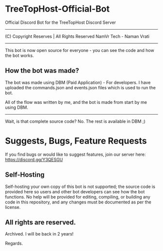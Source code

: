 # TreeTopHost-Official-Bot
Official Discord Bot for the TreeTopHost Discord Server

---------------

(C) Copyright Reserves | All Rights Reserved
NamVr Tech - Naman Vrati

------------

This bot is now open source for everyone - you can see the code and how the bot works.

## How the bot was made?
The bot was made using DBM (Paid Application) - For developers.
I have uploaded the commands.json and events.json files which is used to run the bot.

All of the flow was written by me, and the bot is made from start by me using DBM.

----------------

Wait, is that complete source code?
No. The rest is available in DBM ;)

# Suggests, Bugs, Feature Requests
If you find bugs or would like to suggest features, join our server here: https://discord.gg/Y3QESGU

## Self-Hosting

Self-hosting your own copy of this bot is not supported; the source code is provided here so users and other bot developers can see how the bot functions. No help will be provided for editing, compiling, or building any code in this repository, and any changes must be documented as per the license.

All rights are reserved.
----
Archived. I will be back in 2 years!

Regards.
